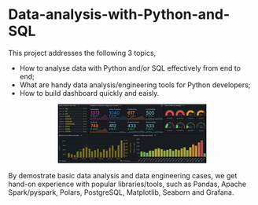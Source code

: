 # Data-analysis-with-Python-and-SQL
This project addresses the following 3 topics,

* How to analyse data with Python and/or SQL effectively from end to end;
* What are handy data analysis/engineering tools for Python developers;
* How to build dashboard quickly and eaisly.

<center><img src=./assets/grafana_dashboard1.png width="60%"/></center>

By demostrate basic data analysis and data engineering cases, we get hand-on experience with popular libraries/tools, such as Pandas, Apache Spark/pyspark, Polars, PostgreSQL, Matplotlib, Seaborn and Grafana.
